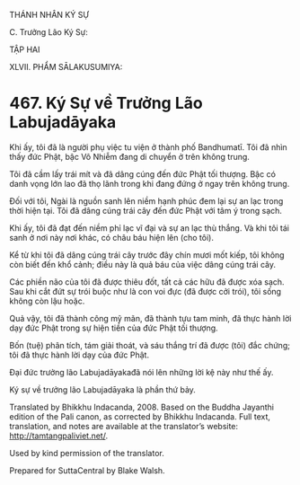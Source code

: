 THÁNH NHÂN KÝ SỰ

C. Trưởng Lão Ký Sự:

TẬP HAI

XLVII. PHẨM SĀLAKUSUMIYA:

# 467\. Ký Sự về Trưởng Lão Labujadāyaka

Khi ấy, tôi đã là người phụ việc tu viện ở thành phố Bandhumatī. Tôi đã nhìn thấy đức Phật, bậc Vô Nhiễm đang di chuyển ở trên không trung.

Tôi đã cầm lấy trái mít và đã dâng cúng đến đức Phật tối thượng. Bậc có danh vọng lớn lao đã thọ lãnh trong khi đang đứng ở ngay trên không trung.

Đối với tôi, Ngài là nguồn sanh lên niềm hạnh phúc đem lại sự an lạc trong thời hiện tại. Tôi đã dâng cúng trái cây đến đức Phật với tâm ý trong sạch.

Khi ấy, tôi đã đạt đến niềm phỉ lạc vĩ đại và sự an lạc thù thắng. Và khi tôi tái sanh ở nơi này nơi khác, có châu báu hiện lên (cho tôi).

Kể từ khi tôi đã dâng cúng trái cây trước đây chín mươi mốt kiếp, tôi không còn biết đến khổ cảnh; điều này là quả báu của việc dâng cúng trái cây.

Các phiền não của tôi đã được thiêu đốt, tất cả các hữu đã được xóa sạch. Sau khi cắt đứt sự trói buộc như là con voi đực (đã được cởi trói), tôi sống không còn lậu hoặc.

Quả vậy, tôi đã thành công mỹ mãn, đã thành tựu tam minh, đã thực hành lời dạy đức Phật trong sự hiện tiền của đức Phật tối thượng.

Bốn (tuệ) phân tích, tám giải thoát, và sáu thắng trí đã được (tôi) đắc chứng; tôi đã thực hành lời dạy của đức Phật.

Đại đức trưởng lão Labujadāyakađã nói lên những lời kệ này như thế ấy.

Ký sự về trưởng lão Labujadāyaka là phần thứ bảy.

Translated by Bhikkhu Indacanda, 2008. Based on the Buddha Jayanthi edition of the Pali canon, as corrected by Bhikkhu Indacanda. Full text, translation, and notes are available at the translator’s website: http://tamtangpaliviet.net/.

Used by kind permission of the translator.

Prepared for SuttaCentral by Blake Walsh.